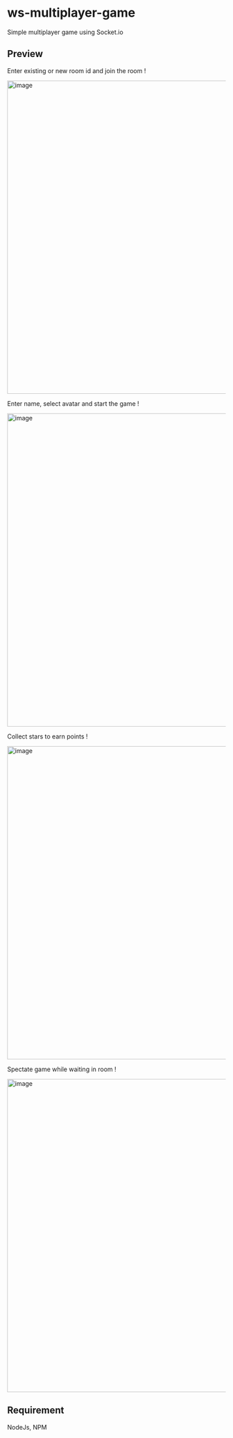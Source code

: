 # ws-multiplayer-game

Simple multiplayer game using Socket.io

## Preview

Enter existing or new room id and join the room !

<img width="720" alt="image" src="https://user-images.githubusercontent.com/60181175/219898968-e1325185-59a6-4b5d-82ab-8628210d8c3e.png">

Enter name, select avatar and start the game !

<img width="720" alt="image" src="https://user-images.githubusercontent.com/60181175/219899112-f851233e-8021-45ea-b61e-5b055c3d1a68.png">

Collect stars to earn points !

<img width="720" alt="image" src="https://user-images.githubusercontent.com/60181175/219899513-f950ef3a-f21f-4e2e-81f6-54f8ff0e42d5.png">

Spectate game while waiting in room !

<img width="720" alt="image" src="https://user-images.githubusercontent.com/60181175/219899722-c52f3cfb-61e4-474e-93d9-29e26560f7b6.png">


## Requirement

NodeJs, NPM

